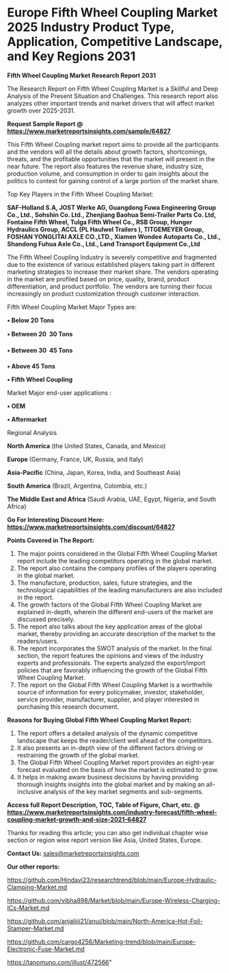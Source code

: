 # Europe Fifth Wheel Coupling Market 2025 Industry Product Type, Application, Competitive Landscape, and Key Regions 2031

<strong>Fifth Wheel Coupling Market Research Report 2031</strong>

The Research Report on Fifth Wheel Coupling Market is a Skillful and Deep Analysis of the Present Situation and Challenges. This research report also analyzes other important trends and market drivers that will affect market growth over 2025-2031.

<strong>Request Sample Report @ <a href=https://www.marketreportsinsights.com/sample/64827>https://www.marketreportsinsights.com/sample/64827</a></strong>

This Fifth Wheel Coupling market report aims to provide all the participants and the vendors will all the details about growth factors, shortcomings, threats, and the profitable opportunities that the market will present in the near future. The report also features the revenue share, industry size, production volume, and consumption in order to gain insights about the politics to contest for gaining control of a large portion of the market share.

Top Key Players in the Fifth Wheel Coupling Market:

<strong>SAF-Holland S.A, JOST Werke AG, Guangdong Fuwa Engineering Group Co., Ltd., Sohshin Co. Ltd., Zhenjiang Baohua Semi-Trailer Parts Co. Ltd, Fontaine Fifth Wheel, Tulga Fifth Wheel Co., RSB Group, Hunger Hydraulics Group, ACCL (PL Haulwel Trailers ), TITGEMEYER Group, FOSHAN YONGLITAI AXLE CO.,LTD., Xiamen Wondee Autoparts Co., Ltd., Shandong Fuhua Axle Co., Ltd., Land Transport Equipment Co.,Ltd</strong>

The Fifth Wheel Coupling Industry is severely competitive and fragmented due to the existence of various established players taking part in different marketing strategies to increase their market share. The vendors operating in the market are profiled based on price, quality, brand, product differentiation, and product portfolio. The vendors are turning their focus increasingly on product customization through customer interaction.

Fifth Wheel Coupling Market Major Types are:

<strong>• Below 20 Tons

• Between 20  30 Tons

• Between 30  45 Tons

• Above 45 Tons

• Fifth Wheel Coupling</strong>

Market Major end-user applications :

<strong>• OEM

• Aftermarket</strong>

Regional Analysis

</u><strong><b>North America</b></strong> (the United States, Canada, and Mexico)

<strong><b>Europe </b></strong>(Germany, France, UK, Russia, and Italy)

<strong><b>Asia-Pacific</b></strong> (China, Japan, Korea, India, and Southeast Asia)

<strong><b>South America</b></strong> (Brazil, Argentina, Colombia, etc.)

<strong><b>The Middle East and Africa</b></strong> (Saudi Arabia, UAE, Egypt, Nigeria, and South Africa)

<strong>Go For Interesting Discount Here: <a href=https://www.marketreportsinsights.com/discount/64827>https://www.marketreportsinsights.com/discount/64827</a></strong>

<strong>Points Covered in The Report:</strong>
<ol>
  <li>The major points considered in the Global Fifth Wheel Coupling Market report include the leading competitors operating in the global market.</li>
  <li>The report also contains the company profiles of the players operating in the global market.</li>
  <li>The manufacture, production, sales, future strategies, and the technological capabilities of the leading manufacturers are also included in the report.</li>
  <li>The growth factors of the Global Fifth Wheel Coupling Market are explained in-depth, wherein the different end-users of the market are discussed precisely.</li>
  <li>The report also talks about the key application areas of the global market, thereby providing an accurate description of the market to the readers/users.</li>
  <li>The report incorporates the SWOT analysis of the market. In the final section, the report features the opinions and views of the industry experts and professionals. The experts analyzed the export/import policies that are favorably influencing the growth of the Global Fifth Wheel Coupling Market.</li>
  <li>The report on the Global Fifth Wheel Coupling Market is a worthwhile source of information for every policymaker, investor, stakeholder, service provider, manufacturer, supplier, and player interested in purchasing this research document.</li>
</ol>
<strong>Reasons for Buying Global Fifth Wheel Coupling Market Report:</strong>

<ol>
  <li>The report offers a detailed analysis of the dynamic competitive landscape that keeps the reader/client well ahead of the competitors.</li>
  <li>It also presents an in-depth view of the different factors driving or restraining the growth of the global market.</li>
  <li>The Global Fifth Wheel Coupling Market report provides an eight-year forecast evaluated on the basis of how the market is estimated to grow.</li>
  <li>It helps in making aware business decisions by having providing thorough insights insights into the global market and by making an all-inclusive analysis of the key market segments and sub-segments.</li>
</ol>
<strong>Access full Report Description, TOC, Table of Figure, Chart, etc. @ <a href=https://www.marketreportsinsights.com/industry-forecast/fifth-wheel-coupling-market-growth-and-size-2021-64827>https://www.marketreportsinsights.com/industry-forecast/fifth-wheel-coupling-market-growth-and-size-2021-64827</a></strong>


Thanks for reading this article; you can also get individual chapter wise section or region wise report version like Asia, United States, Europe.

<strong>Contact Us:</strong>
sales@marketreportsinsights.com

<strong>Our other reports:</strong>

<a href=https://github.com/Hindavi23/researchtrend/blob/main/Europe-Hydraulic-Clamping-Market.md>https://github.com/Hindavi23/researchtrend/blob/main/Europe-Hydraulic-Clamping-Market.md</a>

<a href=https://github.com/vibha898/Market/blob/main/Europe-Wireless-Charging-ICs-Market.md>https://github.com/vibha898/Market/blob/main/Europe-Wireless-Charging-ICs-Market.md</a>

<a href=https://github.com/anjaliiii21/anui/blob/main/North-America-Hot-Foil-Stamper-Market.md>https://github.com/anjaliiii21/anui/blob/main/North-America-Hot-Foil-Stamper-Market.md</a>

<a href=https://github.com/cargo4256/Marketing-trend/blob/main/Europe-Electronic-Fuse-Market.md>https://github.com/cargo4256/Marketing-trend/blob/main/Europe-Electronic-Fuse-Market.md</a>

<a href=https://tanomuno.com/illust/472566>https://tanomuno.com/illust/472566</a>"
